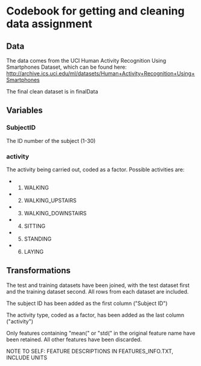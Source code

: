 # Codebook for getting and cleaning data assignment

## Data
The data comes from the UCI Human Activity Recognition Using Smartphones Dataset, which can be found here: http://archive.ics.uci.edu/ml/datasets/Human+Activity+Recognition+Using+Smartphones

The final clean dataset is in finalData

## Variables

### SubjectID
The ID number of the subject (1-30)







### activity
The activity being carried out, coded as a factor.  Possible activities are:
- 1. WALKING 
- 2. WALKING_UPSTAIRS
- 3. WALKING_DOWNSTAIRS
- 4. SITTING
- 5. STANDING
- 6. LAYING


## Transformations
The test and training datasets have been joined, with the test dataset first and the training dataset second.  All rows from each dataset are included.

The subject ID has been added as the first column ("Subject ID")

The activity type, coded as a factor, has been added as the last column ("activity")

Only features containing "mean(" or "std(" in the original feature name have been retained.  All other features have been discarded.


NOTE TO SELF: FEATURE DESCRIPTIONS IN FEATURES_INFO.TXT, INCLUDE UNITS
